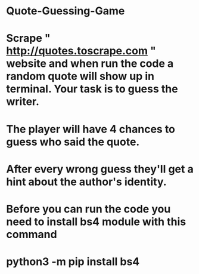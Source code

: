 # Quote-Guessing-Game
# Scrape " http://quotes.toscrape.com " website and when run the code a random quote will show up in terminal. Your task is to guess the writer.
# The player will have 4 chances to guess who said the quote.
# After every wrong guess they'll get a hint about the author's identity.

# Before you can run the code you need to install bs4 module with this command
# python3 -m pip install bs4 

